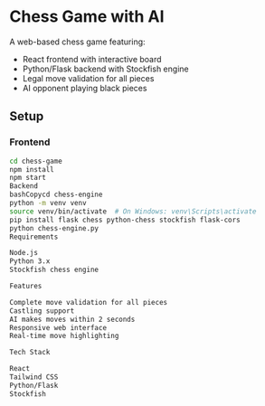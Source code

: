 # Chess Game with AI

A web-based chess game featuring:
- React frontend with interactive board
- Python/Flask backend with Stockfish engine
- Legal move validation for all pieces
- AI opponent playing black pieces

## Setup

### Frontend
```bash
cd chess-game
npm install
npm start
Backend
bashCopycd chess-engine
python -m venv venv
source venv/bin/activate  # On Windows: venv\Scripts\activate
pip install flask chess python-chess stockfish flask-cors
python chess-engine.py
Requirements

Node.js
Python 3.x
Stockfish chess engine

Features

Complete move validation for all pieces
Castling support
AI makes moves within 2 seconds
Responsive web interface
Real-time move highlighting

Tech Stack

React
Tailwind CSS
Python/Flask
Stockfish
